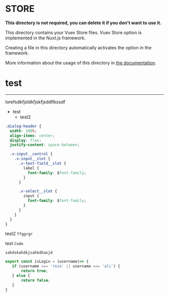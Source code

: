 # STORE

**This directory is not required, you can delete it if you don't want to use it.**

This directory contains your Vuex Store files.
Vuex Store option is implemented in the Nuxt.js framework.

Creating a file in this directory automatically activates the option in the framework.

More information about the usage of this directory in [the documentation](https://nuxtjs.org/guide/vuex-store).
# test
___
<p>lorefsdkfjsldkfjskfjsddflkssdf</p>

- test
    - test2


```css
.dialog-header {
  width: 100%;
  align-items: center;
  display: flex;
  justify-content: space-between;

  .v-input__control {
    .v-input__slot {
      .v-text-field__slot {
        label {
          font-family: $font-family;
        }
      }

      .v-select__slot {
        input {
          font-family: $font-family;
        }
      }
    }
  }
}

```




test2 `ffggrgr`

 test `Code`

 ```
sahdskahdkjsahkdhasjd
 ```

 ```javascript
export const isLogin = (username)=> {
    if (username === 'reza' || username === 'ali') {
        return true;
    } else {
        return false;
    }
}
 ```